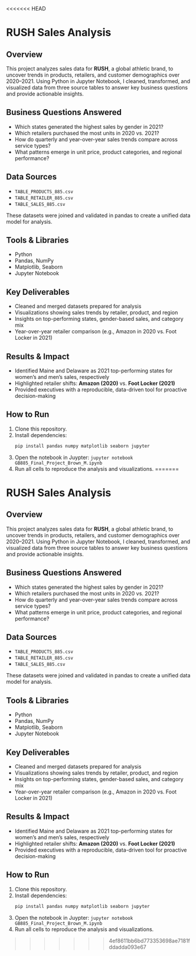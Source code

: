 <<<<<<< HEAD
# RUSH Sales Analysis

## Overview
This project analyzes sales data for **RUSH**, a global athletic brand, to uncover trends in products, retailers, and customer demographics over 2020–2021. Using Python in Jupyter Notebook, I cleaned, transformed, and visualized data from three source tables to answer key business questions and provide actionable insights.

## Business Questions Answered
- Which states generated the highest sales by gender in 2021?
- Which retailers purchased the most units in 2020 vs. 2021?
- How do quarterly and year-over-year sales trends compare across service types?
- What patterns emerge in unit price, product categories, and regional performance?

## Data Sources
- `TABLE_PRODUCTS_885.csv`  
- `TABLE_RETAILER_885.csv`  
- `TABLE_SALES_885.csv`  

These datasets were joined and validated in pandas to create a unified data model for analysis.

## Tools & Libraries
- Python  
- Pandas, NumPy  
- Matplotlib, Seaborn  
- Jupyter Notebook  

## Key Deliverables
- Cleaned and merged datasets prepared for analysis  
- Visualizations showing sales trends by retailer, product, and region  
- Insights on top-performing states, gender-based sales, and category mix  
- Year-over-year retailer comparison (e.g., Amazon in 2020 vs. Foot Locker in 2021)  

## Results & Impact
- Identified Maine and Delaware as 2021 top-performing states for women’s and men’s sales, respectively  
- Highlighted retailer shifts: **Amazon (2020)** vs. **Foot Locker (2021)**  
- Provided executives with a reproducible, data-driven tool for proactive decision-making  

## How to Run
1. Clone this repository.  
2. Install dependencies:  
   ```bash
   pip install pandas numpy matplotlib seaborn jupyter
3. Open the notebook in Juypter:
    `jupyter notebook GB885_Final_Project_Brown_M.ipynb`
4. Run all cells to reproduce the analysis and visualizations.
=======
# RUSH Sales Analysis

## Overview
This project analyzes sales data for **RUSH**, a global athletic brand, to uncover trends in products, retailers, and customer demographics over 2020–2021. Using Python in Jupyter Notebook, I cleaned, transformed, and visualized data from three source tables to answer key business questions and provide actionable insights.

## Business Questions Answered
- Which states generated the highest sales by gender in 2021?
- Which retailers purchased the most units in 2020 vs. 2021?
- How do quarterly and year-over-year sales trends compare across service types?
- What patterns emerge in unit price, product categories, and regional performance?

## Data Sources
- `TABLE_PRODUCTS_885.csv`  
- `TABLE_RETAILER_885.csv`  
- `TABLE_SALES_885.csv`  

These datasets were joined and validated in pandas to create a unified data model for analysis.

## Tools & Libraries
- Python  
- Pandas, NumPy  
- Matplotlib, Seaborn  
- Jupyter Notebook  

## Key Deliverables
- Cleaned and merged datasets prepared for analysis  
- Visualizations showing sales trends by retailer, product, and region  
- Insights on top-performing states, gender-based sales, and category mix  
- Year-over-year retailer comparison (e.g., Amazon in 2020 vs. Foot Locker in 2021)  

## Results & Impact
- Identified Maine and Delaware as 2021 top-performing states for women’s and men’s sales, respectively  
- Highlighted retailer shifts: **Amazon (2020)** vs. **Foot Locker (2021)**  
- Provided executives with a reproducible, data-driven tool for proactive decision-making  

## How to Run
1. Clone this repository.  
2. Install dependencies:  
   ```bash
   pip install pandas numpy matplotlib seaborn jupyter
3. Open the notebook in Juypter:
    `jupyter notebook GB885_Final_Project_Brown_M.ipynb`
4. Run all cells to reproduce the analysis and visualizations.
>>>>>>> 4ef8611bb6bd773353698ae7181fddadda093e67

